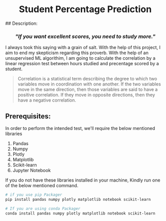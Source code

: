 <h1 align="center">Student Percentage Prediction</h1>
## Description:
<h3 align = 'center'><i>"If you want excellent scores, you need to study more."</i></h3>

I always took this saying with a grain of salt. With the help of this project, I aim to end my skepticism regarding this proverb. With the help of an unsupervised ML algorithim, I am going to calculate the correlation by a linear regression test between hours studied and precentage scored by a student.
>Correlation is a statistical term describing the degree to which two variables move in coordination with one another. If the two variables move in the same direction, then those variables are said to have a positive correlation. If they move in opposite directions, then they have a negative correlation.
## Prerequisites:
In order to perform the intended test, we'll require the below mentioned libraries
   1. Pandas
   2. Numpy
   3. Plotly
   4. Matplotlib
   5. Scikit-learn
   6. Jupyter Notebook

If you do not have these libraries installed in your machine, Kindly run one of the below mentioned command.

```bash
# if you use pip Packager
pip install pandas numpy plotly matplotlib notebook scikit-learn
```
```bash
# If you are using conda Packager
conda install pandas numpy plotly matplotlib notebook scikit-learn
```
